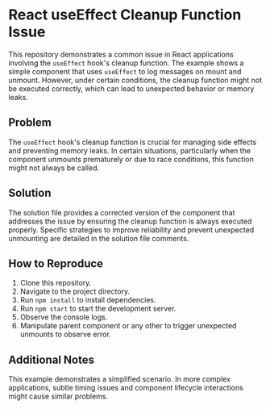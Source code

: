 # React useEffect Cleanup Function Issue

This repository demonstrates a common issue in React applications involving the `useEffect` hook's cleanup function.  The example shows a simple component that uses `useEffect` to log messages on mount and unmount. However, under certain conditions, the cleanup function might not be executed correctly, which can lead to unexpected behavior or memory leaks. 

## Problem

The `useEffect` hook's cleanup function is crucial for managing side effects and preventing memory leaks.  In certain situations, particularly when the component unmounts prematurely or due to race conditions, this function might not always be called.

## Solution

The solution file provides a corrected version of the component that addresses the issue by ensuring the cleanup function is always executed properly.   Specific strategies to improve reliability and prevent unexpected unmounting are detailed in the solution file comments.

## How to Reproduce

1. Clone this repository.
2. Navigate to the project directory.
3. Run `npm install` to install dependencies.
4. Run `npm start` to start the development server.
5. Observe the console logs. 
6. Manipulate parent component or any other to trigger unexpected unmounts to observe error.

## Additional Notes

This example demonstrates a simplified scenario.  In more complex applications, subtle timing issues and component lifecycle interactions might cause similar problems.
